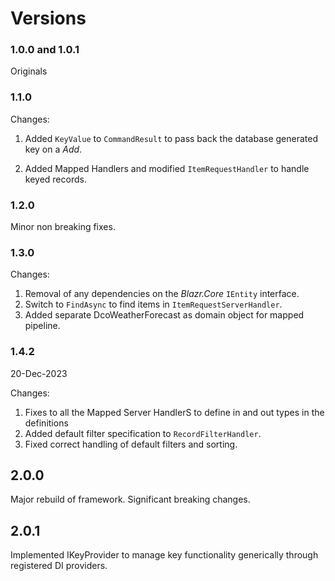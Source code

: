 # Versions

### 1.0.0 and 1.0.1  

Originals

### 1.1.0

Changes:

1. Added `KeyValue` to `CommandResult` to pass back the database generated key on a *Add*.

2. Added Mapped Handlers and modified `ItemRequestHandler` to handle keyed records. 

### 1.2.0

Minor non breaking fixes.

### 1.3.0

Changes:

1. Removal of any dependencies on the *Blazr.Core* `IEntity` interface.
2. Switch to `FindAsync` to find items in `ItemRequestServerHandler`.
3. Added separate DcoWeatherForecast as domain object for mapped pipeline.
 
### 1.4.2

20-Dec-2023

Changes:

1. Fixes to all the Mapped Server HandlerS to define in and out types in the definitions
2. Added default filter specification to `RecordFilterHandler`.
3. Fixed correct handling of default filters and sorting.  

## 2.0.0

Major rebuild of framework.  Significant breaking changes.

## 2.0.1

Implemented IKeyProvider to manage key functionality generically through registered DI providers.
